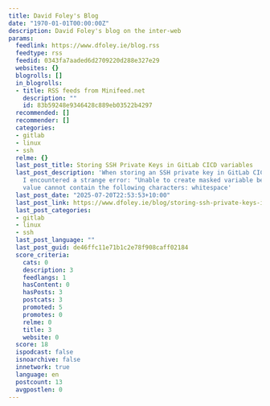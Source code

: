 ```yaml
---
title: David Foley's Blog
date: "1970-01-01T00:00:00Z"
description: David Foley's blog on the inter-web
params:
  feedlink: https://www.dfoley.ie/blog.rss
  feedtype: rss
  feedid: 0343fa7aaded6d2709220d288e327e29
  websites: {}
  blogrolls: []
  in_blogrolls:
  - title: RSS feeds from Minifeed.net
    description: ""
    id: 83b59248e9346428c889eb03522b4297
  recommended: []
  recommender: []
  categories:
  - gitlab
  - linux
  - ssh
  relme: {}
  last_post_title: Storing SSH Private Keys in GitLab CICD variables
  last_post_description: 'When storing an SSH private key in GitLab CICD variables
    I encountered a strange error: "Unable to create masked variable because: The
    value cannot contain the following characters: whitespace'
  last_post_date: "2025-07-20T22:53:53+10:00"
  last_post_link: https://www.dfoley.ie/blog/storing-ssh-private-keys-in-gitlab-cicd-variables
  last_post_categories:
  - gitlab
  - linux
  - ssh
  last_post_language: ""
  last_post_guid: de46ffc11e71b1c2e78f908caff02184
  score_criteria:
    cats: 0
    description: 3
    feedlangs: 1
    hasContent: 0
    hasPosts: 3
    postcats: 3
    promoted: 5
    promotes: 0
    relme: 0
    title: 3
    website: 0
  score: 18
  ispodcast: false
  isnoarchive: false
  innetwork: true
  language: en
  postcount: 13
  avgpostlen: 0
---
```

